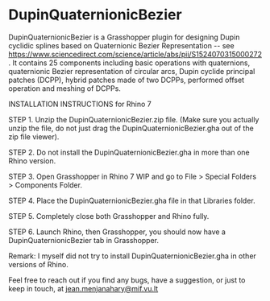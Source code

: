 # DupinQuaternionicBezier
DupinQuaternionicBezier is a Grasshopper plugin for designing Dupin cyclidic splines based on Quaternionic Bezier Representation -- see https://www.sciencedirect.com/science/article/abs/pii/S1524070315000272.
It contains 25 components including basic operations with quaternions, quaternionic Bezier representation of circular arcs, Dupin cyclide principal patches (DCPP), hybrid patches made of two DCPPs, performed offset operation  and meshing of DCPPs.


INSTALLATION INSTRUCTIONS for Rhino 7

STEP 1. Unzip the DupinQuaternionicBezier.zip file. (Make sure you actually unzip the file, do not just drag the DupinQuaternionicBezier.gha out of the zip file viewer).

STEP 2. Do not install the DupinQuaternionicBezier.gha in more than one Rhino version. 

STEP 3. Open Grasshopper in Rhino 7 WIP and go to File > Special Folders > Components Folder.

STEP 4. Place the DupinQuaternionicBezier.gha file in that Libraries folder.

STEP 5. Completely close both Grasshopper and Rhino fully. 

STEP 6. Launch Rhino, then Grasshopper, you should now have a DupinQuaternionicBezier tab in Grasshopper.

Remark: I myself did not try to install DupinQuaternionicBezier.gha in other versions of Rhino. 

Feel free to reach out if you find any bugs, have a suggestion, or just to keep in touch, at  jean.menjanahary@mif.vu.lt
